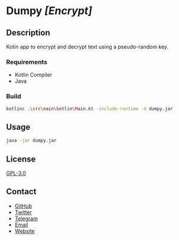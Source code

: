 # Dumpy *[Encrypt]*
## Description
Kotin app to encrypt and decrypt text using a pseudo-random key.

### Requirements
- Kotlin Compiler
- Java
### Build
```bash
kotlinc .\src\main\kotlin\Main.kt -include-runtime -d dumpy.jar
```
## Usage
```bash
java -jar dumpy.jar
```
## License
[GPL-3.0](https://www.google.com/url?sa=t&rct=j&q=&esrc=s&source=web&cd=&cad=rja&uact=8&ved=2ahUKEwi-hOPKnvr5AhVZxTgGHTvzDaMQFnoECAUQAQ&url=https%3A%2F%2Fwww.gnu.org%2Flicenses%2Fgpl-3.0.en.html&usg=AOvVaw10bxkQaeimljqo7-w-lKIy)
## Contact
- [GitHub](https://github.com/dumpydev)
- [Twitter](https://twitter.com/dumpyauuugh)
- [Telegram](https://t.me/AndyWang14)
- [Email](mailto:andy@dumpyy.xyz)
- [Website](https://dumpyy.xyz)